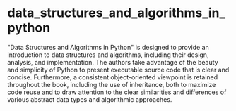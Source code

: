 data_structures_and_algorithms_in_python
========================================

"Data Structures and Algorithms in Python" is designed to provide an introduction to data structures and algorithms, including their design, analysis, and implementation. The authors take advantage of the beauty and simplicity of Python to present executable source code that is clear and concise. Furthermore, a consistent object-oriented viewpoint is retained throughout the book, including the use of inheritance, both to maximize code reuse and to draw attention to the clear similarities and differences of various abstract data types and algorithmic approaches.
